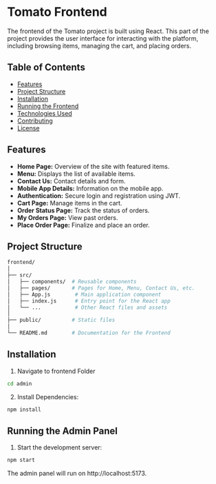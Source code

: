 # Tomato Frontend

The frontend of the Tomato project is built using React. This part of the project provides the user interface for interacting with the platform, including browsing items, managing the cart, and placing orders.

## Table of Contents
- [Features](#features)
- [Project Structure](#project-structure)
- [Installation](#installation)
- [Running the Frontend](#running-the-frontend)
- [Technologies Used](#technologies-used)
- [Contributing](#contributing)
- [License](#license)

## Features

- **Home Page:** Overview of the site with featured items.
- **Menu:** Displays the list of available items.
- **Contact Us:** Contact details and form.
- **Mobile App Details:** Information on the mobile app.
- **Authentication:** Secure login and registration using JWT.
- **Cart Page:** Manage items in the cart.
- **Order Status Page:** Track the status of orders.
- **My Orders Page:** View past orders.
- **Place Order Page:** Finalize and place an order.

## Project Structure

```bash
frontend/
│
├── src/
│   ├── components/  # Reusable components
│   ├── pages/       # Pages for Home, Menu, Contact Us, etc.
│   ├── App.js        # Main application component
│   ├── index.js      # Entry point for the React app
│   └── ...           # Other React files and assets
│
├── public/          # Static files
│
└── README.md        # Documentation for the Frontend
```

## Installation

1. Navigate to frontend Folder
```bash 
cd admin
```
2. Install Dependencies:
```bash
npm install
```

## Running the Admin Panel
1. Start the development server:
```bash
npm start
```
The admin panel will run on http://localhost:5173.